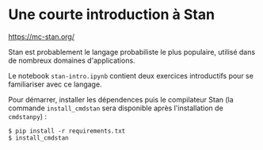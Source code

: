 # Une courte introduction à Stan

https://mc-stan.org/

Stan est probablement le langage probabiliste le plus populaire, utilisé dans de nombreux domaines d'applications.

Le notebook `stan-intro.ipynb` contient deux exercices introductifs pour se familiariser avec ce langage.

Pour démarrer, installer les dépendences puis le compilateur Stan (la commande `install_cmdstan` sera disponible après l'installation de `cmdstanpy`) :
```
$ pip install -r requirements.txt
$ install_cmdstan
```
